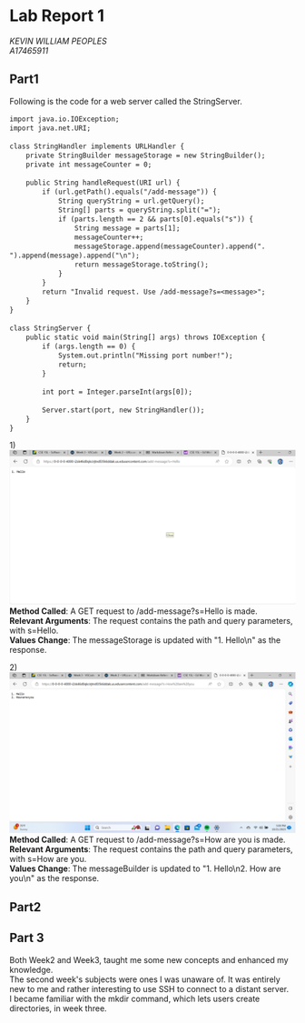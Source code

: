 # **Lab Report 1**  

*KEVIN WILLIAM PEOPLES*  
*A17465911*

## Part1
Following is the code for a web server called the StringServer.  
```
import java.io.IOException;
import java.net.URI;

class StringHandler implements URLHandler {
    private StringBuilder messageStorage = new StringBuilder();
    private int messageCounter = 0;

    public String handleRequest(URI url) {
        if (url.getPath().equals("/add-message")) {
            String queryString = url.getQuery();
            String[] parts = queryString.split("=");
            if (parts.length == 2 && parts[0].equals("s")) {
                String message = parts[1];
                messageCounter++;
                messageStorage.append(messageCounter).append(". ").append(message).append("\n");
                return messageStorage.toString();
            }
        }
        return "Invalid request. Use /add-message?s=<message>";
    }
}

class StringServer {
    public static void main(String[] args) throws IOException {
        if (args.length == 0) {
            System.out.println("Missing port number!");
            return;
        }

        int port = Integer.parseInt(args[0]);

        Server.start(port, new StringHandler());
    }
} 
```
1)![Image1](ScreenShot1.png)
    **Method Called**: A GET request to /add-message?s=Hello is made.  
**Relevant Arguments**: The request contains the path and query parameters, with s=Hello.  
**Values Change**: The messageStorage is updated with "1. Hello\n" as the response.  

2)![Image2](ScreenShot2.png)
**Method Called**: A GET request to /add-message?s=How are you is made.  
**Relevant Arguments**: The request contains the path and query parameters, with s=How are you.  
**Values Change**: The messageBuilder is updated to "1. Hello\n2. How are you\n" as the response.

## Part2  
## Part 3
Both Week2 and Week3, taught me some new concepts and enhanced my knowledge.  
The second week's subjects were ones I was unaware of. It was entirely new to me and rather interesting to use SSH to connect to a distant server.  
I became familiar with the mkdir command, which lets users create directories, in week three.

